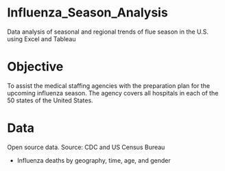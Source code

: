 # Influenza_Season_Analysis
Data analysis of seasonal and regional trends of flue season in the U.S. using Excel and Tableau
# Objective
To assist the medical staffing agencies with the preparation plan for the upcoming influenza season. The agency covers all hospitals in each of the 50 states of the United States.
# Data
Open source data. Source: CDC and US Census Bureau
- Influenza deaths by geography, time, age, and gender
